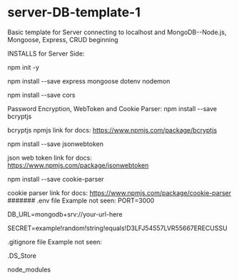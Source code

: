 # server-DB-template-1
Basic template for Server connecting to localhost and MongoDB--Node.js, Mongoose, Express, CRUD beginning

INSTALLS for Server Side:

npm init -y

npm install --save express mongoose dotenv nodemon

npm install --save cors

Password Encryption, WebToken and Cookie Parser:
npm install --save bcryptjs

bcryptjs npmjs link for docs:  https://www.npmjs.com/package/bcryptjs

npm install --save jsonwebtoken

json web token link for docs: https://www.npmjs.com/package/jsonwebtoken

npm install --save cookie-parser

cookie parser link for docs: https://www.npmjs.com/package/cookie-parser
#######
.env file Example not seen:
PORT=3000

DB_URL=mongodb+srv://your-url-here

SECRET=example!random!string!equals!D3LFJ54557LVR55667ERECUSSU

.gitignore file Example not seen:

.DS_Store

node_modules



